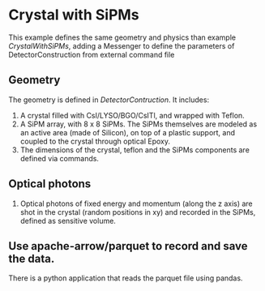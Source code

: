 # Crystal with SiPMs

This example defines the same geometry and physics than example *CrystalWithSiPMs*, adding a Messenger to define the parameters of DetectorConstruction from external command file

## Geometry

The geometry is defined in *DetectorContruction*. It includes:
1. A crystal filled with CsI/LYSO/BGO/CsITl, and wrapped with Teflon. 
2. A SiPM array, with 8 x 8 SiPMs. The SiPMs themselves are modeled as an active area (made of Silicon), on top of a plastic support, and coupled to the crystal through optical Epoxy.
3. The dimensions of the crystal, teflon and the SiPMs components are defined via commands. 

## Optical photons
1. Optical photons of fixed energy and momentum (along the z axis) are shot in the crystal (random positions in xy) and recorded in the SiPMs, defined as sensitive volume.

## Use apache-arrow/parquet to record and save the data.

There is a python application that reads the parquet file using pandas.









